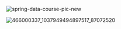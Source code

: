 
![spring-data-course-pic-new](https://github.com/user-attachments/assets/a08f2caf-5f21-4606-9b4a-3d22139fbdc5)


![466000337_1037949494897517_87072520](https://github.com/user-attachments/assets/0ca3cc39-cfdd-4287-a7f7-4a858dfa30c6)
